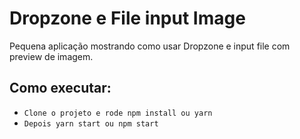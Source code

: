 # Dropzone e File input Image

Pequena aplicação mostrando como usar Dropzone e input file com preview de imagem.

## Como executar:

- `Clone o projeto e rode npm install ou yarn`
- `Depois yarn start ou npm start`
